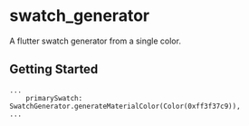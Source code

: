 # swatch_generator

A flutter swatch generator from a single color.

## Getting Started

```
...
	primarySwatch: SwatchGenerator.generateMaterialColor(Color(0xff3f37c9)),
...
```
